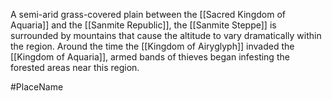 A semi-arid grass-covered plain between the <span class="political-bodies-places">[[Sacred Kingdom of Aquaria]]</span> and the <span class="political-bodies-places">[[Sanmite Republic]]</span>, the <span class="political-bodies-places">[[Sanmite Steppe]]</span> is surrounded by mountains that cause the altitude to vary dramatically within the region.
Around the time the <span class="political-bodies-places">[[Kingdom of Airyglyph]]</span> invaded the <span class="political-bodies-places">[[Kingdom of Aquaria]]</span>, armed bands of thieves began infesting the forested areas near this region.

#PlaceName
